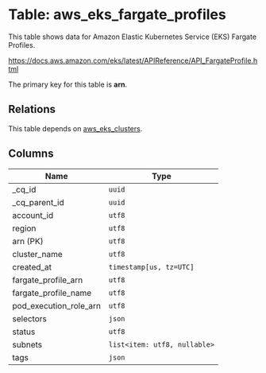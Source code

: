 # Table: aws_eks_fargate_profiles

This table shows data for Amazon Elastic Kubernetes Service (EKS) Fargate Profiles.

https://docs.aws.amazon.com/eks/latest/APIReference/API_FargateProfile.html

The primary key for this table is **arn**.

## Relations

This table depends on [aws_eks_clusters](aws_eks_clusters.md).

## Columns

| Name          | Type          |
| ------------- | ------------- |
|_cq_id|`uuid`|
|_cq_parent_id|`uuid`|
|account_id|`utf8`|
|region|`utf8`|
|arn (PK)|`utf8`|
|cluster_name|`utf8`|
|created_at|`timestamp[us, tz=UTC]`|
|fargate_profile_arn|`utf8`|
|fargate_profile_name|`utf8`|
|pod_execution_role_arn|`utf8`|
|selectors|`json`|
|status|`utf8`|
|subnets|`list<item: utf8, nullable>`|
|tags|`json`|